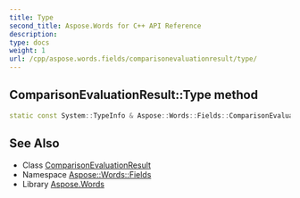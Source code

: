 ```yaml
---
title: Type
second_title: Aspose.Words for C++ API Reference
description: 
type: docs
weight: 1
url: /cpp/aspose.words.fields/comparisonevaluationresult/type/
---
```

## ComparisonEvaluationResult::Type method




```cpp
static const System::TypeInfo & Aspose::Words::Fields::ComparisonEvaluationResult::Type()
```

## See Also

* Class [ComparisonEvaluationResult](../)
* Namespace [Aspose::Words::Fields](../../)
* Library [Aspose.Words](../../../)
